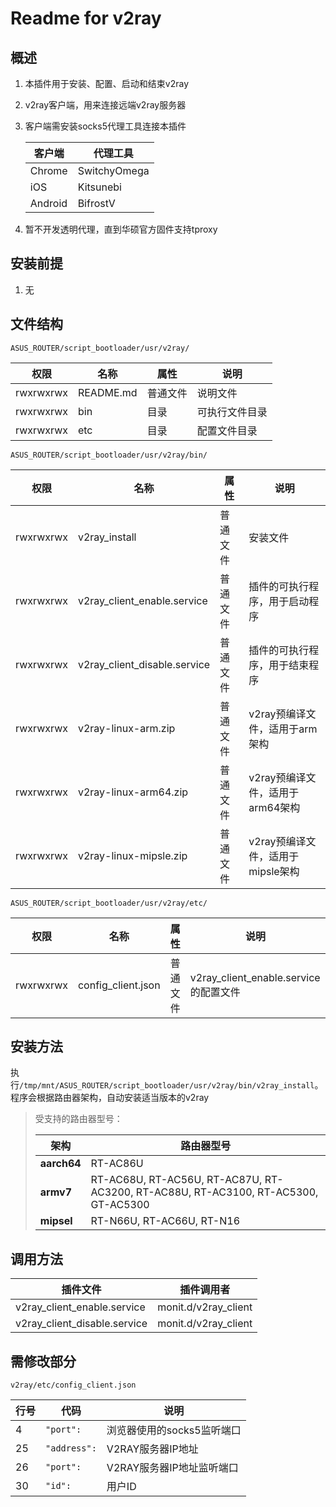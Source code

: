 # Readme for v2ray

## 概述

1. 本插件用于安装、配置、启动和结束v2ray
2. v2ray客户端，用来连接远端v2ray服务器
3. 客户端需安装socks5代理工具连接本插件

   | 客户端    | 代理工具      |
   | --------- | ---------     |
   | Chrome    | SwitchyOmega  |
   | iOS       | Kitsunebi     |
   | Android   | BifrostV      |

4. 暂不开发透明代理，直到华硕官方固件支持tproxy

## 安装前提

1. 无

## 文件结构

`ASUS_ROUTER/script_bootloader/usr/v2ray/`

| 权限      | 名称     | 属性     | 说明   |
| --------- | -------- | -------- | -------- |
| rwxrwxrwx | README.md | 普通文件 | 说明文件 |
| rwxrwxrwx | bin    | 目录     | 可执行文件目录 |
| rwxrwxrwx | etc    | 目录     | 配置文件目录 |

`ASUS_ROUTER/script_bootloader/usr/v2ray/bin/`

| 权限      | 名称                     | 属性     | 说明                                       |
| --------- | ------------------------ | -------- | ------------------------------------------ |
| rwxrwxrwx | v2ray_install         | 普通文件 | 安装文件                       |
| rwxrwxrwx | v2ray_client_enable.service  | 普通文件 | 插件的可执行程序，用于启动程序 |
| rwxrwxrwx | v2ray_client_disable.service | 普通文件 | 插件的可执行程序，用于结束程序 |
| rwxrwxrwx | v2ray-linux-arm.zip | 普通文件 | v2ray预编译文件，适用于arm架构 |
| rwxrwxrwx | v2ray-linux-arm64.zip | 普通文件 | v2ray预编译文件，适用于arm64架构 |
| rwxrwxrwx | v2ray-linux-mipsle.zip | 普通文件 | v2ray预编译文件，适用于mipsle架构 |

`ASUS_ROUTER/script_bootloader/usr/v2ray/etc/`

| 权限      | 名称          | 属性     | 说明                 |
| --------- | ------------- | -------- | -------------------- |
| rwxrwxrwx | config_client.json | 普通文件 | v2ray_client_enable.service的配置文件 |

## 安装方法

执行`/tmp/mnt/ASUS_ROUTER/script_bootloader/usr/v2ray/bin/v2ray_install`。程序会根据路由器架构，自动安装适当版本的v2ray

   > 受支持的路由器型号：
   >
   > | 架构        | 路由器型号                                                   |
   > | ----------- | ------------------------------------------------------------ |
   > | **aarch64** | RT-AC86U                                                     |
   > | **armv7**   | RT-AC68U, RT-AC56U, RT-AC87U, RT-AC3200, RT-AC88U, RT-AC3100, RT-AC5300, GT-AC5300 |
   > | **mipsel**  | RT-N66U, RT-AC66U, RT-N16                                    |

## 调用方法

| 插件文件                     | 插件调用者            |
| -----------------------      | --------------------- |
| v2ray_client_enable.service  | monit.d/v2ray_client  |
| v2ray_client_disable.service | monit.d/v2ray_client  |

## 需修改部分

`v2ray/etc/config_client.json`

| 行号 | 代码                         | 说明                   |
| ---- | ---------------------------- | ---------------------- |
| 4   | `"port":`           | 浏览器使用的socks5监听端口       |
| 25   | `"address":`      | V2RAY服务器IP地址           |
| 26   | `"port":` | V2RAY服务器IP地址监听端口 |
| 30   | `"id":`           | 用户ID           |